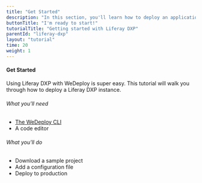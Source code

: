 ```yaml
---
title: "Get Started"
description: "In this section, you'll learn how to deploy an application using Liferay DXP."
buttonTitle: "I'm ready to start!"
tutorialTitle: "Getting started with Liferay DXP"
parentId: "liferay-dxp"
layout: "tutorial"
time: 20
weight: 1
---
```


#### Get Started

Using Liferay DXP with WeDeploy is super easy. This tutorial will walk you through how to deploy a Liferay DXP instance.

###### What you'll need

<ul class="checklist">
  <li><a href="https://wedeploy.com/docs/intro/using-the-command-line/" target="_blank">The WeDeploy CLI</a></li>
  <li>A code editor</li>
</ul>

###### What you'll do

<ul class="checklist">
  <li>Download a sample project</li>
  <li>Add a configuration file</li>
  <li>Deploy to production</li>
</ul>

